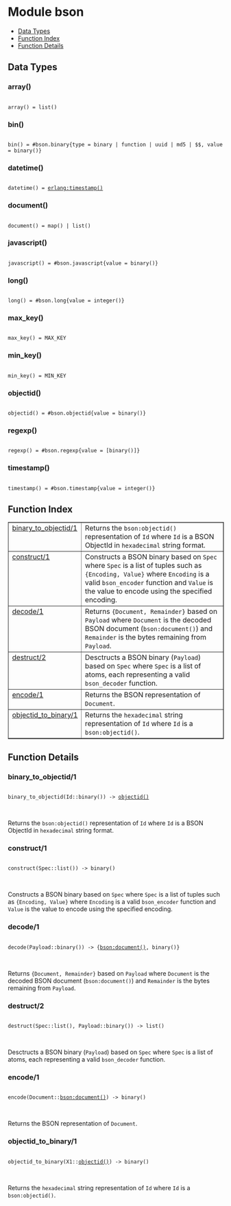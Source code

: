 

# Module bson #
* [Data Types](#types)
* [Function Index](#index)
* [Function Details](#functions)

<a name="types"></a>

## Data Types ##




### <a name="type-array">array()</a> ###


<pre><code>
array() = list()
</code></pre>




### <a name="type-bin">bin()</a> ###


<pre><code>
bin() = #bson.binary{type = binary | function | uuid | md5 | $$, value = binary()}
</code></pre>




### <a name="type-datetime">datetime()</a> ###


<pre><code>
datetime() = <a href="#/erts/doc/erlang.md#type-timestamp">erlang:timestamp()</a>
</code></pre>




### <a name="type-document">document()</a> ###


<pre><code>
document() = map() | list()
</code></pre>




### <a name="type-javascript">javascript()</a> ###


<pre><code>
javascript() = #bson.javascript{value = binary()}
</code></pre>




### <a name="type-long">long()</a> ###


<pre><code>
long() = #bson.long{value = integer()}
</code></pre>




### <a name="type-max_key">max_key()</a> ###


<pre><code>
max_key() = MAX_KEY
</code></pre>




### <a name="type-min_key">min_key()</a> ###


<pre><code>
min_key() = MIN_KEY
</code></pre>




### <a name="type-objectid">objectid()</a> ###


<pre><code>
objectid() = #bson.objectid{value = binary()}
</code></pre>




### <a name="type-regexp">regexp()</a> ###


<pre><code>
regexp() = #bson.regexp{value = [binary()]}
</code></pre>




### <a name="type-timestamp">timestamp()</a> ###


<pre><code>
timestamp() = #bson.timestamp{value = integer()}
</code></pre>

<a name="index"></a>

## Function Index ##


<table width="100%" border="1" cellspacing="0" cellpadding="2" summary="function index"><tr><td valign="top"><a href="#binary_to_objectid-1">binary_to_objectid/1</a></td><td>Returns the <code>bson:objectid()</code> representation of <code>Id</code>
where <code>Id</code> is a BSON ObjectId in <code>hexadecimal</code> string format.</td></tr><tr><td valign="top"><a href="#construct-1">construct/1</a></td><td>Constructs a BSON binary based on <code>Spec</code>
where <code>Spec</code> is a list of tuples such as <code>{Encoding, Value}</code>
where <code>Encoding</code> is a valid <code>bson_encoder</code> function
and <code>Value</code> is the value to encode using the specified encoding.</td></tr><tr><td valign="top"><a href="#decode-1">decode/1</a></td><td>Returns <code>{Document, Remainder}</code> based on <code>Payload</code>
where <code>Document</code> is the decoded BSON document (<code>bson:document()</code>)
and <code>Remainder</code> is the bytes remaining from <code>Payload</code>.</td></tr><tr><td valign="top"><a href="#destruct-2">destruct/2</a></td><td>Desctructs a BSON binary (<code>Payload</code>) based on <code>Spec</code>
where <code>Spec</code> is a list of atoms, each representing a valid
<code>bson_decoder</code> function.</td></tr><tr><td valign="top"><a href="#encode-1">encode/1</a></td><td>Returns the BSON representation of <code>Document</code>.</td></tr><tr><td valign="top"><a href="#objectid_to_binary-1">objectid_to_binary/1</a></td><td>Returns the <code>hexadecimal</code> string representation of <code>Id</code>
where <code>Id</code> is a <code>bson:objectid()</code>.</td></tr></table>


<a name="functions"></a>

## Function Details ##

<a name="binary_to_objectid-1"></a>

### binary_to_objectid/1 ###

<pre><code>
binary_to_objectid(Id::binary()) -&gt; <a href="#type-objectid">objectid()</a>
</code></pre>
<br />

Returns the `bson:objectid()` representation of `Id`
where `Id` is a BSON ObjectId in `hexadecimal` string format.

<a name="construct-1"></a>

### construct/1 ###

<pre><code>
construct(Spec::list()) -&gt; binary()
</code></pre>
<br />

Constructs a BSON binary based on `Spec`
where `Spec` is a list of tuples such as `{Encoding, Value}`
where `Encoding` is a valid `bson_encoder` function
and `Value` is the value to encode using the specified encoding.

<a name="decode-1"></a>

### decode/1 ###

<pre><code>
decode(Payload::binary()) -&gt; {<a href="#/bson/doc/bson.md#type-document">bson:document()</a>, binary()}
</code></pre>
<br />

Returns `{Document, Remainder}` based on `Payload`
where `Document` is the decoded BSON document (`bson:document()`)
and `Remainder` is the bytes remaining from `Payload`.

<a name="destruct-2"></a>

### destruct/2 ###

<pre><code>
destruct(Spec::list(), Payload::binary()) -&gt; list()
</code></pre>
<br />

Desctructs a BSON binary (`Payload`) based on `Spec`
where `Spec` is a list of atoms, each representing a valid
`bson_decoder` function.

<a name="encode-1"></a>

### encode/1 ###

<pre><code>
encode(Document::<a href="#/bson/doc/bson.md#type-document">bson:document()</a>) -&gt; binary()
</code></pre>
<br />

Returns the BSON representation of `Document`.

<a name="objectid_to_binary-1"></a>

### objectid_to_binary/1 ###

<pre><code>
objectid_to_binary(X1::<a href="#type-objectid">objectid()</a>) -&gt; binary()
</code></pre>
<br />

Returns the `hexadecimal` string representation of `Id`
where `Id` is a `bson:objectid()`.

